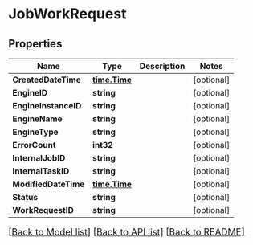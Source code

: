 # JobWorkRequest

## Properties

Name | Type | Description | Notes
------------ | ------------- | ------------- | -------------
**CreatedDateTime** | [**time.Time**](time.Time.md) |  | [optional] 
**EngineID** | **string** |  | [optional] 
**EngineInstanceID** | **string** |  | [optional] 
**EngineName** | **string** |  | [optional] 
**EngineType** | **string** |  | [optional] 
**ErrorCount** | **int32** |  | [optional] 
**InternalJobID** | **string** |  | [optional] 
**InternalTaskID** | **string** |  | [optional] 
**ModifiedDateTime** | [**time.Time**](time.Time.md) |  | [optional] 
**Status** | **string** |  | [optional] 
**WorkRequestID** | **string** |  | [optional] 

[[Back to Model list]](../README.md#documentation-for-models) [[Back to API list]](../README.md#documentation-for-api-endpoints) [[Back to README]](../README.md)

<style>
     p, ul, ol, li { font-size: 18px !important;}
</style>


